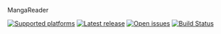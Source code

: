 MangaReader

[![Supported platforms][badge-platforms]][Releases] [![Latest release][badge-release]][Releases] [![Open issues][badge-issues]][Issues] [![Build Status][badge-travis]][Travis]

  [Releases]: https://github.com/MonkAlex/MangaReader/releases "MangaReader Releases"
  [Issues]: https://github.com/MonkAlex/MangaReader/issues "MangaReader Issues"
  [Travis]: https://travis-ci.org/MonkAlex/MangaReader "MangaReader Travis"
  [badge-platforms]: https://img.shields.io/badge/platform-win-green.svg?style=flat-square "Supported platforms"
  [badge-release]: https://img.shields.io/github/release/MonkAlex/MangaReader.svg?style=flat-square "Latest release"
  [badge-issues]: https://img.shields.io/github/issues/MonkAlex/MangaReader.svg?style=flat-square "Open issues"
  [badge-travis]: https://travis-ci.org/MonkAlex/MangaReader.svg?branch=master "Build Status"
